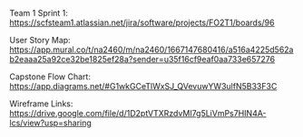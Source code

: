 Team 1 Sprint 1: https://scfsteam1.atlassian.net/jira/software/projects/FO2T1/boards/96

User Story Map:
https://app.mural.co/t/na2460/m/na2460/1667147680416/a516a4225d562ab2eaaa25a92ce32be1825ef28a?sender=u35f16cf9eaf0aa733e657276

Capstone Flow Chart: https://app.diagrams.net/#G1wkGCeTlWxSJ_QVevuwYW3ulfN5B33F3C


Wireframe Links: https://drive.google.com/file/d/1D2ptVTXRzdvMI7g5LiVmPs7HIN4A-lcs/view?usp=sharing